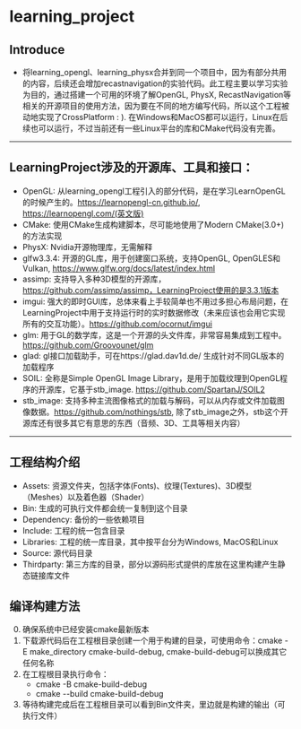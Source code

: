 # learning_project
 
 ## Introduce
 * 将learning_opengl、learning_physx合并到同一个项目中，因为有部分共用的内容，后续还会增加recastnavigation的实验代码。此工程主要以学习实验为目的，通过搭建一个可用的环境了解OpenGL, PhysX, RecastNavigation等相关的开源项目的使用方法，因为要在不同的地方编写代码，所以这个工程被动地实现了CrossPlatform : ). 在Windows和MacOS都可以运行，Linux在后续也可以运行，不过当前还有一些Linux平台的库和CMake代码没有完善。
 

 ---

 ## LearningProject涉及的开源库、工具和接口：
 - OpenGL: 从learning_opengl工程引入的部分代码，是在学习LearnOpenGL的时候产生的。https://learnopengl-cn.github.io/, https://learnopengl.com/(英文版)
 - CMake: 使用CMake生成构建脚本，尽可能地使用了Modern CMake(3.0+)的方法实现
 - PhysX: Nvidia开源物理库，无需解释
 - glfw3.3.4: 开源的GL库，用于创建窗口系统，支持OpenGL, OpenGLES和Vulkan, https://www.glfw.org/docs/latest/index.html
 - assimp: 支持导入多种3D模型的开源库， https://github.com/assimp/assimp，LearningProject使用的是3.3.1版本
 - imgui: 强大的即时GUI库，总体来看上手较简单也不用过多担心布局问题，在LearningProject中用于支持运行时的实时数据修改（未来应该也会用它实现所有的交互功能）。https://github.com/ocornut/imgui
 - glm: 用于GL的数学库，这是一个开源的头文件库，非常容易集成到工程中。https://github.com/Groovounet/glm
 - glad: gl接口加载助手，可在https://glad.dav1d.de/ 生成针对不同GL版本的加载程序
 - SOIL: 全称是Simple OpenGL Image Library，是用于加载纹理到OpenGL程序的开源库，它基于stb_image. https://github.com/SpartanJ/SOIL2
 - stb_image: 支持多种主流图像格式的加载与解码，可以从内存或文件加载图像数据。https://github.com/nothings/stb, 除了stb_image之外，stb这个开源库还有很多其它有意思的东西（音频、3D、工具等相关内容）


---

## 工程结构介绍
- Assets: 资源文件夹，包括字体(Fonts)、纹理(Textures)、3D模型（Meshes）以及着色器（Shader）
- Bin: 生成的可执行文件都会统一复制到这个目录
- Dependency: 备份的一些依赖项目
- Include: 工程的统一包含目录
- Libraries: 工程的统一库目录，其中按平台分为Windows, MacOS和Linux
- Source: 源代码目录
- Thirdparty: 第三方库的目录，部分以源码形式提供的库放在这里构建产生静态链接库文件

## 编译构建方法
0. 确保系统中已经安装cmake最新版本
1. 下载源代码后在工程根目录创建一个用于构建的目录，可使用命令：cmake -E make_directory cmake-build-debug, cmake-build-debug可以换成其它任何名称
2. 在工程根目录执行命令：
    - cmake -B cmake-build-debug
    - cmake --build cmake-build-debug
3. 等待构建完成后在工程根目录可以看到Bin文件夹，里边就是构建的输出（可执行文件）